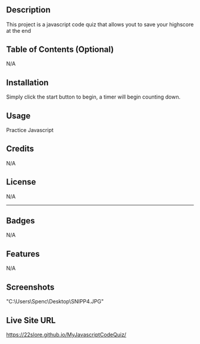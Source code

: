 # <My Javascript Code Quiz>

## Description

This project is a javascript code quiz that allows yout to save your highscore at the end

## Table of Contents (Optional)

N/A

## Installation

Simply click the start button to begin, a timer will begin counting down.

## Usage

Practice Javascript
  
## Credits

N/A
  
## License

N/A
  
---


## Badges

N/A

## Features
N/A

## Screenshots
"C:\Users\Spenc\Desktop\SNIPP4.JPG"


## Live Site URL
https://22slore.github.io/MyJavascriptCodeQuiz/

